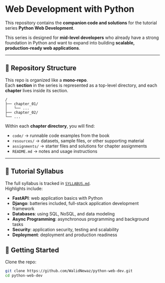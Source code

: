 # Web Development with Python

This repository contains the **companion code and solutions** for the tutorial series **Python Web Development**.

This series is designed for **mid-level developers** who already have a strong foundation in Python and want to expand into building **scalable, production-ready web applications**.

---

## 📂 Repository Structure

This repo is organized like a **mono-repo**.  
Each **section** in the series is represented as a top-level directory, and each **chapter** lives inside its section.

```
/
├── chapter_01/
│   └── ...
├── chapter_02/
└── ...
````

Within each **chapter directory**, you will find:

- `code/` → runnable code examples from the book
- `resources/` → datasets, sample files, or other supporting material
- `assignments/` → starter files and solutions for chapter assignments
- `README.md` → notes and usage instructions

---

## 📖 Tutorial Syllabus

The full syllabus is tracked in [`SYLLABUS.md`](SYLLABUS.md).  
Highlights include:

- **FastAPI**: web application basics with Python
- **Django**: batteries included, full-stack application development framework
- **Databases**: using SQL, NoSQL, and data modeling
- **Async Programming**: asynchronous programming and background tasks
- **Security**: application security, testing and scalability
- **Deployment**: deployment and production readiness

## 🚀 Getting Started

Clone the repo:

```bash
git clone https://github.com/WalidNewaz/python-web-dev.git
cd python-web-dev
````

